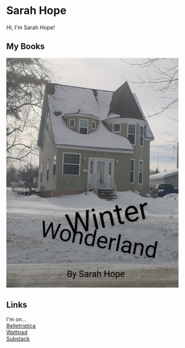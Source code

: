 # Sarah Hope
Hi, I'm Sarah Hope!

## My Books
<a href="/winterwonderland"><img src="/IMG_20230204_123813153~2.jpg" style="max-width:90%;max-height:50%;" alt="Winter Wonderland"></a>

## Links
I'm on...
<br>
[Belletristica](https://belletristica.com/en/users/19251-sarah-hope)
<br>
[Wattpad](https://www.wattpad.com/user/SarahHopeBooks)
<br>
[Substack](https://sarahhope.substack.com)
